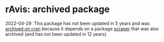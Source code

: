 # rAvis: archived package

2022-04-29: This package has not been updated in 5 years and was [archived on cran](https://cran.r-project.org/web/packages/rAvis/index.html) because it depends on a package [scraper](https://cran.r-project.org/web/packages/scrapeR/index.html) that was also archived (and has not been updated in 12 years).
